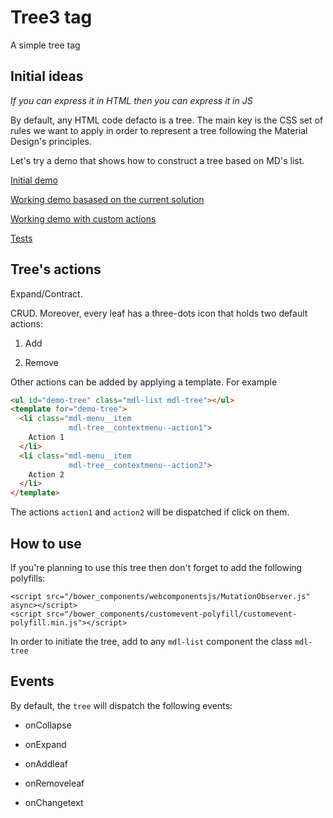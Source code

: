 # Tree3 tag
A simple tree tag

## Initial ideas

_If you can express it in HTML then you can express it in JS_

By default, any HTML code defacto is a tree. The main key is the CSS set of rules we want to apply in order to represent a tree following the Material Design's principles.

Let's try a demo that shows how to construct a tree based on MD's list.

[Initial demo](http://tree-example.m3c.space/demo)

[Working demo basased on the current solution](http://tree-example.m3c.space/demo/demo2.html)

[Working demo with custom actions](http://tree-example.m3c.space/demo/demo3.html)

[Tests](http://tree-example.m3c.space/test)

## Tree's actions

Expand/Contract.

CRUD. Moreover, every leaf has a three-dots icon that holds two default actions:

1. Add

2. Remove

Other actions can be added by applying a template. For example

```html
<ul id="demo-tree" class="mdl-list mdl-tree"></ul>
<template for="demo-tree">
  <li class="mdl-menu__item
             mdl-tree__contextmenu--action1">
    Action 1
  </li>
  <li class="mdl-menu__item
             mdl-tree__contextmenu--action2">
    Action 2
  </li>
</template>
```

The actions ```action1``` and ```action2``` will be dispatched if click on them.


## How to use

If you're planning to use this tree then don't forget to add the following polyfills:

```
<script src="/bower_components/webcomponentsjs/MutationObserver.js" async></script>
<script src="/bower_components/customevent-polyfill/customevent-polyfill.min.js"></script>
```

In order to initiate the tree, add to any ```mdl-list``` component the class ```mdl-tree```


## Events

By default, the ```tree``` will dispatch the following events:

* onCollapse

* onExpand

* onAddleaf

* onRemoveleaf

* onChangetext
